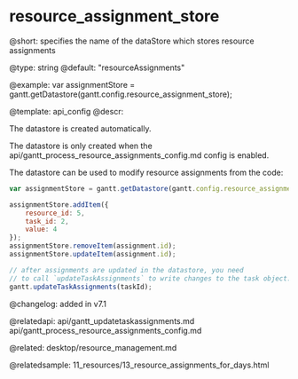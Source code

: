 resource_assignment_store
=============



@short: specifies the name of the dataStore which stores resource assignments
	

@type: string
@default: "resourceAssignments"

@example:
var assignmentStore = gantt.getDatastore(gantt.config.resource_assignment_store);

@template:	api_config
@descr:

The datastore is created automatically.

The datastore is only created when the api/gantt_process_resource_assignments_config.md config is enabled.

The datastore can be used to modify resource assignments from the code:

~~~js
var assignmentStore = gantt.getDatastore(gantt.config.resource_assignment_store);

assignmentStore.addItem({
    resource_id: 5,
    task_id: 2,
    value: 4
});
assignmentStore.removeItem(assignment.id);
assignmentStore.updateItem(assignment.id);

// after assignments are updated in the datastore, you need 
// to call `updateTaskAssignments` to write changes to the task object:
gantt.updateTaskAssignments(taskId);
~~~

@changelog: added in v7.1

@relatedapi: 
api/gantt_updatetaskassignments.md
api/gantt_process_resource_assignments_config.md

@related:
desktop/resource_management.md

@relatedsample:
11_resources/13_resource_assignments_for_days.html